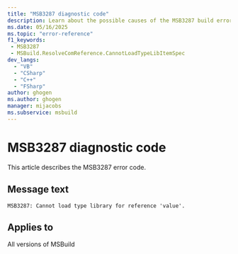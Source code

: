 ```yaml
---
title: "MSB3287 diagnostic code"
description: Learn about the possible causes of the MSB3287 build error, and get troubleshooting tips.
ms.date: 05/16/2025
ms.topic: "error-reference"
f1_keywords:
 - MSB3287
 - MSBuild.ResolveComReference.CannotLoadTypeLibItemSpec
dev_langs:
  - "VB"
  - "CSharp"
  - "C++"
  - "FSharp"
author: ghogen
ms.author: ghogen
manager: mijacobs
ms.subservice: msbuild
---
```


# MSB3287 diagnostic code

<!-- :::ErrorDefinitionDescription::: -->
<!-- :::editable-content name="introDescription"::: -->
This article describes the MSB3287 error code.
<!-- :::editable-content-end::: -->

## Message text

<!-- :::editable-content name="messageText"::: -->
`MSB3287: Cannot load type library for reference 'value'.`
<!-- :::editable-content-end::: -->
<!-- MSB3287: Cannot load type library for reference "{0}". {1} -->

<!-- :::editable-content name="postOutputDescription"::: -->
<!--
{StrBegin="MSB3287: "}
-->
<!-- :::editable-content-end::: -->
<!-- :::ErrorDefinitionDescription-end::: -->

## Applies to

All versions of MSBuild
